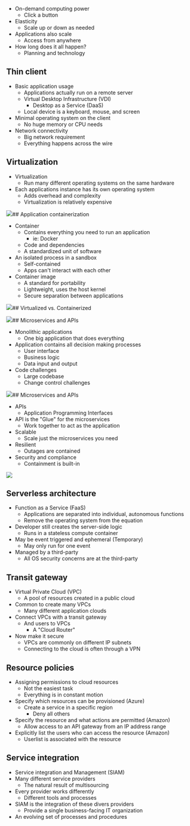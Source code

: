 - On-demand computing power
	- Click a button
- Elasticity
	- Scale up or down as needed
- Applications also scale
	- Access from anywhere
- How long does it all happen?
	- Planning and technology

## Thin client
- Basic application usage
	- Applications actually run on a remote server
	- Virtual Desktop Infrastructure (VDI)
		- Desktop as a Service (DaaS)
	- Local device is a keyboard, mouse, and screen
- Minimal operating system on the client
	- No huge memory or CPU needs
- Network connectivity
	- Big network requirement
	- Everything happens across the wire

## Virtualization
- Virtualization
	- Run many different operating systems on the same hardware
- Each applications instance has its own operating system
	- Adds overhead and complexity
	- Virtualization is relatively expensive

![](Images/Pasted%20image%2020240416183653.png)## Application containerization
- Container
	- Contains everything you need to run an application
		- ie: Docker
	- Code and dependencies
	- A standardized unit of software
- An isolated process in a sandbox
	- Self-contained
	- Apps can't interact with each other
- Container image
	- A standard for portability
	- Lightweight, uses the host kernel
	- Secure separation between applications

![](Images/Pasted%20image%2020240416183826.png)## Virtualized vs. Containerized

![](Images/Pasted%20image%2020240416183947.png)## Microservices and APIs
- Monolithic applications
	- One big application that does everything
- Application contains all decision making processes
	- User interface
	- Business logic
	- Data input and output
- Code challenges
	- Large codebase
	- Change control challenges

![](Images/Pasted%20image%2020240416184141.png)## Microservices and APIs
- APIs
	- Application Programming Interfaces
- API is the "Glue" for the microservices
	- Work together to act as the application
- Scalable
	- Scale just the microservices you need
- Resilient
	- Outages are contained
- Security and compliance
	- Containment is built-in

![](Images/Pasted%20image%2020240416193213.png)
## Serverless architecture
- Function as a Service (FaaS)
	- Applications are separated into individual, autonomous functions
	- Remove the operating system from the equation
- Developer still creates the server-side logic
	- Runs in a stateless compute container
- May be event triggered and ephemeral (Temporary)
	- May only run for one event
- Managed by a third-party
	- All OS security concerns are at the third-party

## Transit gateway
- Virtual Private Cloud (VPC)
	- A pool of resources created in a public cloud
- Common to create many VPCs
	- Many different application clouds
- Connect VPCs with a transit gateway
	- And users to VPCs
		- A "Cloud Router"
- Now make it secure
	- VPCs are commonly on different IP subnets
	- Connecting to the cloud is often through a VPN

## Resource policies
- Assigning permissions to cloud resources
	- Not the easiest task
	- Everything is in constant motion
- Specify which resources can be provisioned (Azure)
	- Create a service in a specific region
		- Deny all others
- Specify the resource and what actions are permitted (Amazon)
	- Allow access to an API gateway from an IP address range
- Explicitly list the users who can access the resource (Amazon)
	- Userlist is associated with the resource

## Service integration
- Service integration and Management (SIAM)
- Many different service providers
	- The natural result of multisourcing
- Every provider works differently
	- Different tools and processes
- SIAM is the integration of these divers providers
	- Provide a single business-facing IT organization
- An evolving set of processes and procedures

